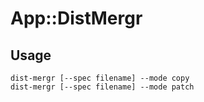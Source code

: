 App::DistMergr
==============

Usage
-----

	dist-mergr [--spec filename] --mode copy
	dist-mergr [--spec filename] --mode patch

